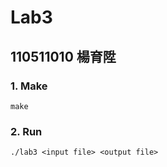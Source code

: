 # Lab3

## 110511010 楊育陞

### 1. Make
```
make
```

### 2. Run
```
./lab3 <input file> <output file>
```